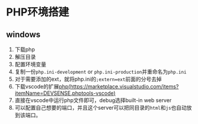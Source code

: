 # PHP环境搭建

## windows
1. 下载php
2. 解压目录
3. 配置环境变量
4. 复制一份`php.ini-development` or `php.ini-production`并重命名为`php.ini`
5. 对于需要添加的ext，就将php.ini的`;extern=ext`前面的分号去掉
6. 下载vscode的扩展[php(https://marketplace.visualstudio.com/items?itemName=DEVSENSE.phptools-vscode)](https://marketplace.visualstudio.com/items?itemName=DEVSENSE.phptools-vscode)
7. 直接在vscode中运行php文件即可，debug选择built-in web server
8. 可以配置自己想要的端口，并且这个server可以把同目录的`html`和`js`也自动放到该端口。